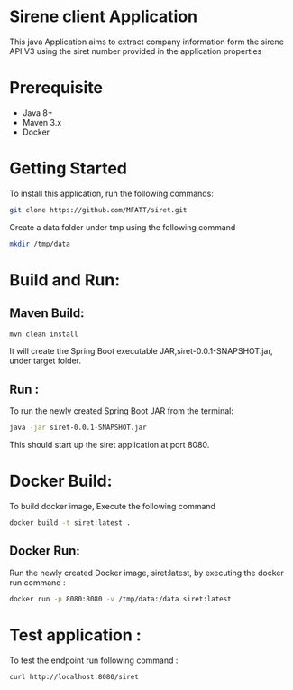 # Sirene client  Application

This java Application aims to extract company information form the sirene API V3 using the siret number provided in the application properties

# Prerequisite
* Java 8+
* Maven 3.x
* Docker

# Getting Started

To install this application, run the following commands:

```bash
git clone https://github.com/MFATT/siret.git
```
Create a data folder under tmp using the following command

```bash
mkdir /tmp/data
```

# Build and Run: 

## Maven Build:
```bash
mvn clean install
```
It will create the Spring Boot executable JAR,siret-0.0.1-SNAPSHOT.jar, under target folder.

## Run : 
To run the newly created Spring Boot JAR from the terminal:
```bash
java -jar siret-0.0.1-SNAPSHOT.jar
```
This should start up the siret application at port 8080. 

# Docker Build: 

To build docker image, Execute the following command 
```bash
docker build -t siret:latest .
```
## Docker Run: 

Run the newly created Docker image, siret:latest, by executing the docker run command :
```bash
docker run -p 8080:8080 -v /tmp/data:/data siret:latest
```
# Test application : 

To test the endpoint run following command : 
```bash
curl http://localhost:8080/siret
```
